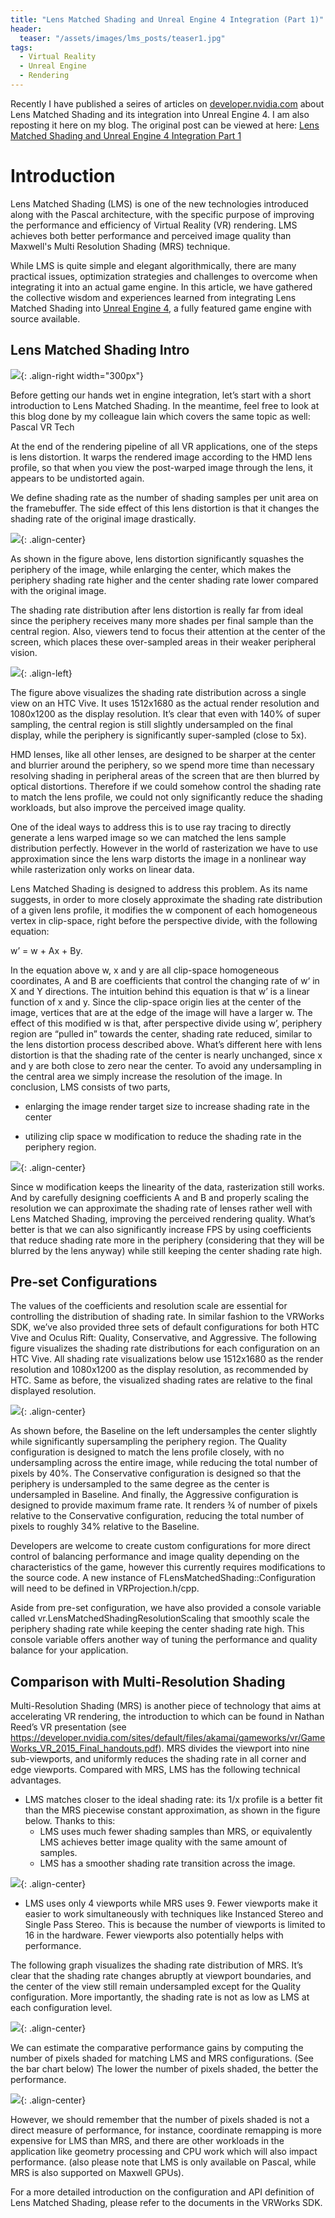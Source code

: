 ```yaml
---
title: "Lens Matched Shading and Unreal Engine 4 Integration (Part 1)"
header:
  teaser: "/assets/images/lms_posts/teaser1.jpg"
tags:
  - Virtual Reality
  - Unreal Engine
  - Rendering
---
```


Recently I have published a seires of articles on [developer.nvidia.com](https://developer.nvidia.com/) about Lens Matched Shading and its integration into Unreal Engine 4. I am also reposting it here on my blog. The original post can be viewed at here: [Lens Matched Shading and Unreal Engine 4 Integration Part 1](https://developer.nvidia.com/lens-matched-shading-and-unreal-engine-4-integration-part-1)

# Introduction

Lens Matched Shading (LMS) is one of the new technologies introduced along with the Pascal architecture, with the specific purpose of improving the performance and efficiency of Virtual Reality (VR) rendering. LMS achieves both better performance and perceived image quality than Maxwell's Multi Resolution Shading (MRS) technique.

While LMS is quite simple and elegant algorithmically, there are many practical issues, optimization strategies and challenges to overcome when integrating it into an actual game engine. In this article, we have gathered the collective wisdom and experiences learned from integrating Lens Matched Shading into [Unreal Engine 4](https://www.unrealengine.com/), a fully featured game engine with source available.

## Lens Matched Shading Intro

![](/assets/images/lms_posts/lens.png){: .align-right width="300px"}

Before getting our hands wet in engine integration, let’s start with a short introduction to Lens Matched Shading. In the meantime, feel free to look at this blog done by my colleague Iain which covers the same topic as well: Pascal VR Tech

At the end of the rendering pipeline of all VR applications, one of the steps is lens distortion. It warps the rendered image according to the HMD lens profile, so that when you view the post-warped image through the lens, it appears to be undistorted again.

We define shading rate as the number of shading samples per unit area on the framebuffer. The side effect of this lens distortion is that it changes the shading rate of the original image drastically.

![](/assets/images/lms_posts/lenswarp.png){: .align-center}

As shown in the figure above, lens distortion significantly squashes the periphery of the image, while enlarging the center, which makes the periphery shading rate higher and the center shading rate lower compared with the original image.

The shading rate distribution after lens distortion is really far from ideal since the periphery receives many more shades per final sample than the central region. Also, viewers tend to focus their attention at the center of the screen, which places these over-sampled areas in their weaker peripheral vision.

![](/assets/images/lms_posts/original_shading_rate.png){: .align-left}

The figure above visualizes the shading rate distribution across a single view on an HTC Vive. It uses 1512x1680 as the actual render resolution and 1080x1200 as the display resolution. It’s clear that even with 140% of super sampling, the central region is still slightly undersampled on the final display, while the periphery is significantly super-sampled (close to 5x).

HMD lenses, like all other lenses, are designed to be sharper at the center and blurrier around the periphery, so we spend more time than necessary resolving shading in peripheral areas of the screen that are then blurred by optical distortions. Therefore if we could somehow control the shading rate to match the lens profile, we could not only significantly reduce the shading workloads, but also improve the perceived image quality.

One of the ideal ways to address this is to use ray tracing to directly generate a lens warped image so we can matched the lens sample distribution perfectly. However in the world of rasterization we have to use approximation since the lens warp distorts the image in a nonlinear way while rasterization only works on linear data.

Lens Matched Shading is designed to address this problem. As its name suggests, in order to more closely approximate the shading rate distribution of a given lens profile, it modifies the w component of each homogeneous vertex in clip-space, right before the perspective divide, with the following equation:

w’ = w + Ax + By.

In the equation above w, x and y are all clip-space homogeneous coordinates, A and B are coefficients that control the changing rate of w‘ in X and Y directions. The intuition behind this equation is that w’ is a linear function of x and y. Since the clip-space origin lies at the center of the image, vertices that are at the edge of the image will have a larger w. The effect of this modified w is that, after perspective divide using w’, periphery region are “pulled in” towards the center, shading rate reduced, similar to the lens distortion process described above. What’s different here with lens distortion is that the shading rate of the center is nearly unchanged, since x and y are both close to zero near the center. To avoid any undersampling in the central area we simply increase the resolution of the image. In conclusion, LMS consists of two parts,

- enlarging the image render target size to increase shading rate in the center

- utilizing clip space w modification to reduce the shading rate in the periphery region.

![](/assets/images/lms_posts/lms_steps.png){: .align-center}

Since w modification keeps the linearity of the data, rasterization still works. And by carefully designing coefficients A and B and properly scaling the resolution we can approximate the shading rate of lenses rather well with Lens Matched Shading, improving the perceived rendering quality. What’s better is that we can also significantly increase FPS by using coefficients that reduce shading rate more in the periphery (considering that they will be blurred by the lens anyway) while still keeping the center shading rate high.

## Pre-set Configurations

The values of the coefficients and resolution scale are essential for controlling the distribution of shading rate. In similar fashion to the VRWorks SDK, we’ve also provided three sets of default configurations for both HTC Vive and Oculus Rift: Quality, Conservative, and Aggressive. The following figure visualizes the shading rate distributions for each configuration on an HTC Vive. All shading rate visualizations below use 1512x1680 as the render resolution and 1080x1200 as the display resolution, as recommended by HTC. Same as before, the visualized shading rates are relative to the final displayed resolution.

![](/assets/images/lms_posts/lms_shading_rate.png){: .align-center}

As shown before, the Baseline on the left undersamples the center slightly while significantly supersampling the periphery region. The Quality configuration is designed to match the lens profile closely, with no undersampling across the entire image, while reducing the total number of pixels by 40%. The Conservative configuration is designed so that the periphery is undersampled to the same degree as the center is undersampled in Baseline. And finally, the Aggressive configuration is designed to provide maximum frame rate. It renders ¾ of number of pixels relative to the Conservative configuration, reducing the total number of pixels to roughly 34% relative to the Baseline.

Developers are welcome to create custom configurations for more direct control of balancing performance and image quality depending on the characteristics of the game, however this currently requires modifications to the source code. A new instance of FLensMatchedShading::Configuration will need to be defined in VRProjection.h/cpp.

Aside from pre-set configuration, we have also provided a console variable called vr.LensMatchedShadingResolutionScaling that smoothly scale the periphery shading rate while keeping the center shading rate high. This console variable offers another way of tuning the performance and quality balance for your application.

## Comparison with Multi-Resolution Shading

Multi-Resolution Shading (MRS) is another piece of technology that aims at accelerating VR rendering, the introduction to which can be found in Nathan Reed’s VR presentation (see https://developer.nvidia.com/sites/default/files/akamai/gameworks/vr/GameWorks_VR_2015_Final_handouts.pdf). MRS divides the viewport into nine sub-viewports, and uniformly reduces the shading rate in all corner and edge viewports. Compared with MRS, LMS has the following technical advantages.

- LMS matches closer to the ideal shading rate: its 1/x profile is a better fit than the MRS piecewise constant approximation, as shown in the figure below. Thanks to this:
  - LMS uses much fewer shading samples than MRS, or equivalently LMS achieves better image quality with the same amount of samples.
  - LMS has a smoother shading rate transition across the image.

![](/assets/images/lms_posts/shading_rate_profile.png){: .align-center}

- LMS uses only 4 viewports while MRS uses 9. Fewer viewports make it easier to work simultaneously with techniques like Instanced Stereo and Single Pass Stereo. This is because the number of viewports is limited to 16 in the hardware. Fewer viewports also potentially helps with performance.

The following graph visualizes the shading rate distribution of MRS. It’s clear that the shading rate changes abruptly at viewport boundaries, and the center of the view still remain undersampled except for the Quality configuration. More importantly, the shading rate is not as low as LMS at each configuration level.

![](/assets/images/lms_posts/mrs_shading_rate.png){: .align-center}

We can estimate the comparative performance gains by computing the number of pixels shaded for matching LMS and MRS configurations. (See the bar chart below) The lower the number of pixels shaded, the better the performance.

![](/assets/images/lms_posts/shading_rate_compare.png){: .align-center}

However, we should remember that the number of pixels shaded is not a direct measure of performance, for instance, coordinate remapping is more expensive for LMS than MRS, and there are other workloads in the application like geometry processing and CPU work which will also impact performance. (also please note that LMS is only available on Pascal, while MRS is also supported on Maxwell GPUs).

For a more detailed introduction on the configuration and API definition of Lens Matched Shading, please refer to the documents in the VRWorks SDK.